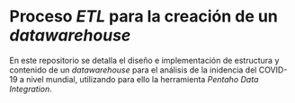 # Proceso *ETL* para la creación de un *datawarehouse*

En este repositorio se detalla el diseño e implementación de estructura y contenido de un *datawarehouse* para el análisis de la inidencia del COVID-19 a nivel mundial, utilizando para ello la herramienta *Pentaho Data Integration*.
